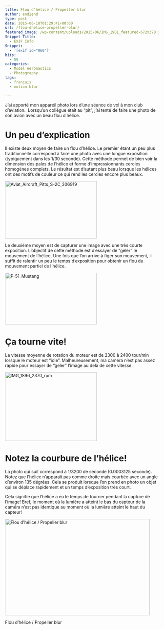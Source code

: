 ```yaml
---
title: Flou d’hélice / Propeller blur
author: end2end
type: post
date: 2015-06-10T01:29:41+00:00
url: /flou-dhelice-propeller-blur/
featured_image: /wp-content/uploads/2015/06/IMG_1901_featured-672x378.jpg
Snippet Title:
  - EXIF Info
Snippet:
  - '[exif id="960"]'
hits:
  - 59
categories:
  - Model Aeronautics
  - Photography
tags:
  - français
  - motion blur

---
```

J&#8217;ai apporté mon appareil photo lors d&#8217;une séance de vol à mon club d&#8217;aviation.  Lorsqu&#8217;un collègue était au &#8220;pit&#8221;, j&#8217;ai tenté de faire une photo de son avion avec un beau flou d&#8217;hélice.<!--more-->

# <span id="Un_peu_d8217explication">Un peu d&#8217;explication</span>

Il existe deux moyen de faire un flou d&#8217;hélice. Le premier étant un peu plus traditionnelle correspond à faire une photo avec une longue exposition (typiquement dans les 1/30 seconde). Cette méthode permet de bien voir la dimension des pales de l&#8217;hélice et forme d&#8217;impressionnants cercles homogènes complets. Le résultat est d&#8217;autant plus beau lorsque les hélices ont des motifs de couleur ce qui rend les cercles encore plus beaux.

<img loading="lazy" class="alignnone wp-image-967 size-medium" src="http://www.end2endzone.com/wp-content/uploads/2015/06/Aviat_Aircraft_Pitts_S-2C_306919-300x188.png" alt="Aviat_Aircraft_Pitts_S-2C_306919" width="300" height="188" srcset="http://www.end2endzone.com/wp-content/uploads/2015/06/Aviat_Aircraft_Pitts_S-2C_306919-300x188.png 300w, http://www.end2endzone.com/wp-content/uploads/2015/06/Aviat_Aircraft_Pitts_S-2C_306919-150x94.png 150w, http://www.end2endzone.com/wp-content/uploads/2015/06/Aviat_Aircraft_Pitts_S-2C_306919.png 640w" sizes="(max-width: 300px) 100vw, 300px" /> 

Le deuxième moyen est de capturer une image avec une très courte exposition. L&#8217;objectif de cette méthode est d&#8217;essayer de &#8220;geler&#8221; le mouvement de l&#8217;hélice. Une fois que l&#8217;on arrive à figer son mouvement, il suffit de ralentir un peu le temps d&#8217;exposition pour obtenir un flou du mouvement partiel de l&#8217;hélice.

<img loading="lazy" class="alignnone size-medium wp-image-970" src="http://www.end2endzone.com/wp-content/uploads/2015/06/P-51_Mustang-300x169.jpg" alt="P-51_Mustang" width="300" height="169" srcset="http://www.end2endzone.com/wp-content/uploads/2015/06/P-51_Mustang-300x169.jpg 300w, http://www.end2endzone.com/wp-content/uploads/2015/06/P-51_Mustang-150x84.jpg 150w, http://www.end2endzone.com/wp-content/uploads/2015/06/P-51_Mustang-672x378.jpg 672w, http://www.end2endzone.com/wp-content/uploads/2015/06/P-51_Mustang.jpg 725w" sizes="(max-width: 300px) 100vw, 300px" /> 

# <span id="Ca_tourne_vite">Ça tourne vite!</span>

La vitesse moyenne de rotation du moteur est de 2300 à 2400 tour/min lorsque le moteur est &#8220;idle&#8221;. Malheureusement, ma caméra n&#8217;est pas assez rapide pour essayer de &#8220;geler&#8221; l&#8217;image au delà de cette vitesse.

<img loading="lazy" class="alignnone size-medium wp-image-973" src="http://www.end2endzone.com/wp-content/uploads/2015/06/IMG_1896_2370_rpm-300x225.jpg" alt="IMG_1896_2370_rpm" width="300" height="225" srcset="http://www.end2endzone.com/wp-content/uploads/2015/06/IMG_1896_2370_rpm-300x225.jpg 300w, http://www.end2endzone.com/wp-content/uploads/2015/06/IMG_1896_2370_rpm-150x113.jpg 150w, http://www.end2endzone.com/wp-content/uploads/2015/06/IMG_1896_2370_rpm.jpg 640w" sizes="(max-width: 300px) 100vw, 300px" /> 

# <span id="Notez_la_courbure_de_l8217helice">Notez la courbure de l&#8217;hélice!</span>

La photo qui suit correspond à 1/3200 de seconde (0.0003125 seconde). Notez que l&#8217;hélice n’apparaît pas comme droite mais courbée avec un angle d&#8217;environ 135 dégrées. Cela se produit lorsque l&#8217;on prend en photo un objet qui se déplace rapidement et un temps d&#8217;exposition très court.

Cela signifie que l&#8217;hélice a eu le temps de tourner pendant la capture de l&#8217;image! Bref, le moment où la lumière a atteint le bas du capteur de la caméra n&#8217;est pas identique au moment où la lumière atteint le haut du capteur!

<div id="attachment_960" style="width: 484px" class="wp-caption alignnone">
  <a href="http://www.end2endzone.com/wp-content/uploads/2015/06/IMG_1901_LR5.jpg"><img aria-describedby="caption-attachment-960" loading="lazy" class="wp-image-960 size-large" src="http://www.end2endzone.com/wp-content/uploads/2015/06/IMG_1901_LR5-1024x683.jpg" alt="Flou d'hélice / Propeller blur" width="474" height="316" srcset="http://www.end2endzone.com/wp-content/uploads/2015/06/IMG_1901_LR5-1024x683.jpg 1024w, http://www.end2endzone.com/wp-content/uploads/2015/06/IMG_1901_LR5-150x100.jpg 150w, http://www.end2endzone.com/wp-content/uploads/2015/06/IMG_1901_LR5-300x200.jpg 300w, http://www.end2endzone.com/wp-content/uploads/2015/06/IMG_1901_LR5-1620x1080.jpg 1620w, http://www.end2endzone.com/wp-content/uploads/2015/06/IMG_1901_LR5-672x448.jpg 672w" sizes="(max-width: 474px) 100vw, 474px" /></a>
  
  <p id="caption-attachment-960" class="wp-caption-text">
    Flou d&#8217;hélice / Propeller blur
  </p>
</div>